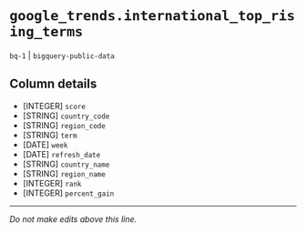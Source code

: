 # `google_trends.international_top_rising_terms`
`bq-1` | `bigquery-public-data`

## Column details
* [INTEGER]   `score`
* [STRING]    `country_code`
* [STRING]    `region_code`
* [STRING]    `term`
* [DATE]      `week`
* [DATE]      `refresh_date`
* [STRING]    `country_name`
* [STRING]    `region_name`
* [INTEGER]   `rank`
* [INTEGER]   `percent_gain`

-------------------------------------------------------------------------------
*Do not make edits above this line.*
